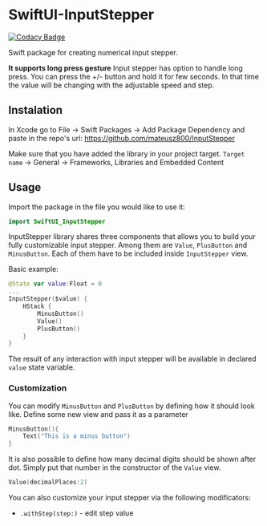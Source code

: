 # SwiftUI-InputStepper

[![Codacy Badge](https://api.codacy.com/project/badge/Grade/69794271002a4381a57b98303ba3ad16)](https://app.codacy.com/gh/mateusz800/InputStepper?utm_source=github.com&utm_medium=referral&utm_content=mateusz800/InputStepper&utm_campaign=Badge_Grade_Settings)

Swift package for creating numerical input stepper.

**It supports long press gesture**
Input stepper has option to handle long press. You can press the +/- button and hold it for few seconds. In that time the value will be changing with the adjustable speed and step.

## Instalation

In Xcode go to File -> Swift Packages -> Add Package Dependency and paste in the repo's url: https://github.com/mateusz800/InputStepper

Make sure that you have added the library in your project target.
`Target name` -> General -> Frameworks, Libraries and Embedded Content

## Usage
Import the package in the file you would like to use it: 
```swift
import SwiftUI_InputStepper
```

InputStepper library shares three components that allows you to build your fully customizable input stepper. Among them are `Value`, `PlusButton` and `MinusButton`. Each of them have to be included inside `InputStepper` view.

Basic example:

```swift
@State var value:Float = 0
...
InputStepper($value) {
    HStack {
        MinusButton()
        Value()
        PlusButton()
    }
}
```

The result of any interaction with input stepper will be available in declared `value` state variable.

### Customization

You can modify `MinusButton` and `PlusButton` by defining how it should look like. Define some new view and pass it as a parameter

```swift
MinusButton(){
    Text("This is a minus button")
}
```

It is also possible to define how many decimal digits should be shown after dot. Simply put that number in the constructor of the `Value` view.
```swift
Value(decimalPlaces:2)
```

You can also customize your input stepper via the following modificators:
  * `.withStep(step:)` - edit step value
